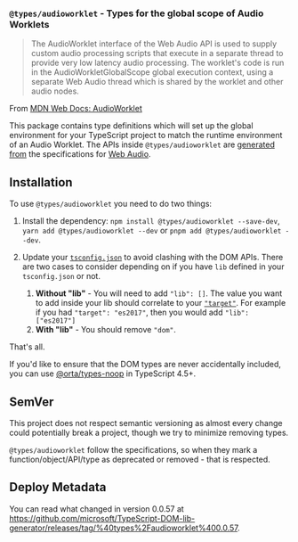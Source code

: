 ### `@types/audioworklet` - Types for the global scope of Audio Worklets

> The AudioWorklet interface of the Web Audio API is used to supply custom audio processing scripts that execute in a separate thread to provide very low latency audio processing. The worklet's code is run in the AudioWorkletGlobalScope global execution context, using a separate Web Audio thread which is shared by the worklet and other audio nodes.

From [MDN Web Docs: AudioWorklet](https://developer.mozilla.org/en-US/docs/Web/API/AudioWorklet)

This package contains type definitions which will set up the global environment for your TypeScript project to match the runtime environment of an Audio Worklet. The APIs inside `@types/audioworklet` are [generated from](https://github.com/microsoft/TypeScript-DOM-lib-generator/) the specifications for [Web Audio](https://webaudio.github.io/web-audio-api/).

## Installation 

To use `@types/audioworklet` you need to do two things:

1. Install the dependency: `npm install @types/audioworklet --save-dev`, `yarn add @types/audioworklet --dev` or `pnpm add @types/audioworklet --dev`.
1. Update your [`tsconfig.json`](https://www.typescriptlang.org/tsconfig) to avoid clashing with the DOM APIs. There are two cases to consider depending on if you have `lib` defined in your `tsconfig.json` or not.

    1. **Without "lib"** - You will need to add `"lib": []`. The value you want to add inside your lib should correlate to your [`"target"`](https://www.typescriptlang.org/tsconfig#target). For example if you had `"target": "es2017"`, then you would add `"lib": ["es2017"]`
    1. **With "lib"**  - You should remove `"dom"`.

That's all. 

If you'd like to ensure that the DOM types are never accidentally included, you can use [@orta/types-noop](https://www.npmjs.com/package/@orta/type-noops) in TypeScript 4.5+.

## SemVer

This project does not respect semantic versioning as almost every change could potentially break a project, though we try to minimize removing types.

`@types/audioworklet` follow the specifications, so when they mark a function/object/API/type as deprecated or removed - that is respected.

## Deploy Metadata

You can read what changed in version 0.0.57 at https://github.com/microsoft/TypeScript-DOM-lib-generator/releases/tag/%40types%2Faudioworklet%400.0.57.
